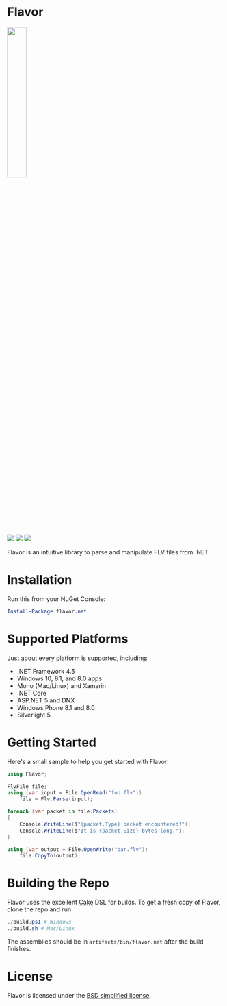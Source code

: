 # Flavor

<img src="http://i.imgur.com/DYgCmNm.png" width="30%"/>

[![](https://img.shields.io/travis/jamesqo/flavor.net.svg?style=flat-square)](https://travis-ci.org/jamesqo/flavor.net) [![](https://img.shields.io/appveyor/ci/jamesqo/flavor-net.svg?style=flat-square)](https://ci.appveyor.com/project/jamesqo/flavor-net) [![](https://img.shields.io/badge/license-BSD-blue.svg?style=flat-square)](license.bsd)

Flavor is an intuitive library to parse and manipulate FLV files from .NET.

# Installation

Run this from your NuGet Console:

```powershell
Install-Package flavor.net
```

# Supported Platforms

Just about every platform is supported, including:

- .NET Framework 4.5
- Windows 10, 8.1, and 8.0 apps
- Mono (Mac/Linux) and Xamarin
- .NET Core
- ASP.NET 5 and DNX
- Windows Phone 8.1 and 8.0
- Silverlight 5

# Getting Started

Here's a small sample to help you get started with Flavor:

```csharp
using Flavor;

FlvFile file;
using (var input = File.OpenRead("foo.flv"))
    file = Flv.Parse(input);

foreach (var packet in file.Packets)
{
    Console.WriteLine($"{packet.Type} packet encountered!");
    Console.WriteLine($"It is {packet.Size} bytes long.");
}

using (var output = File.OpenWrite("bar.flv"))
    file.CopyTo(output);
```

# Building the Repo

Flavor uses the excellent [Cake](http://cakebuild.net/) DSL for builds. To get a fresh copy of Flavor, clone the repo and run

```powershell
./build.ps1 # Windows
./build.sh # Mac/Linux
```

The assemblies should be in `artifacts/bin/flavor.net` after the build finishes.

# License

Flavor is licensed under the [BSD simplified license](license.bsd).
